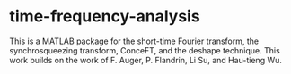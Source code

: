 # time-frequency-analysis
This is a MATLAB package for the short-time Fourier transform, the synchrosqueezing transform, ConceFT, and the deshape technique.  This work builds on the work of F. Auger, P. Flandrin, Li Su, and Hau-tieng Wu.
